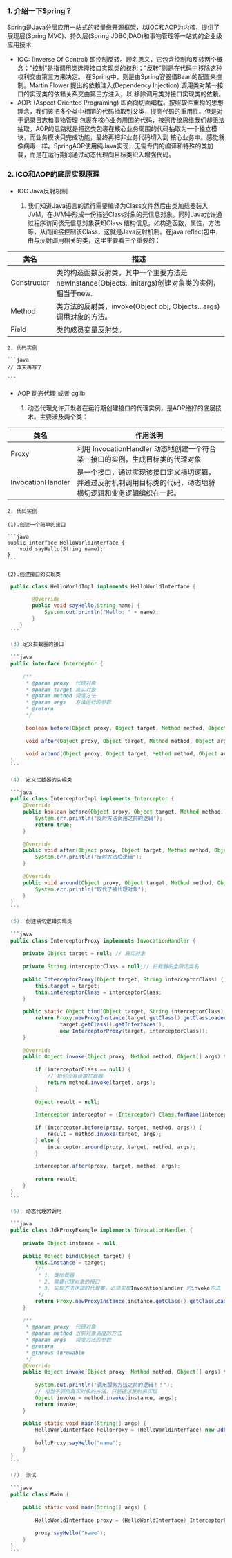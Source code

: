 ### 1. 介绍一下Spring？

Spring是Java分层应用一站式的轻量级开源框架，以IOC和AOP为内核，提供了展现层(Spring MVC)、持久层(Spring JDBC,DAO)和事物管理等一站式的企业级应用技术.

- IOC: (Inverse Of Control) 即控制反转。顾名思义，它包含控制和反转两个概念；"控制"是指调用类选择接口实现类的权利；"反转"则是在代码中移除这种权利交由第三方来决定。
在Spring中，则是由Spring容器借Bean的配置来控制。Martin Flower 提出的依赖注入(Dependency Injection):调用类对某一接口的实现类的依赖关系交由第三方注入，以
移除调用类对接口实现类的依赖。
- AOP: (Aspect Oriented Programing) 即面向切面编程。按照软件重构的思想理念，我们该把多个类中相同的代码抽取到父类，提高代码的重用性。但是对于记录日志和事物管理
包裹在核心业务周围的代码，按照传统思维我们却无法抽取。AOP的思路就是把这类包裹在核心业务周围的代码抽取为一个独立模块，而业务模块只完成功能，最终再把非业务代码切入到
核心业务中。感觉就像病毒一样。SpringAOP使用纯Java实现，无需专门的编译和特殊的类加载，而是在运行期间通过动态代理向目标类织入增强代码。

### 2. ICO和AOP的底层实现原理

- IOC Java反射机制
    
    1. 我们知道Java语言的运行需要编译为Class文件然后由类加载器装入JVM，在JVM中形成一份描述Class对象的元信息对象。同时Java允许通过程序访问该元信息对象获知Class
    结构信息，如构造函数，属性，方法等，从而间接控制该Class，这就是Java反射机制。在java.reflect包中，由与反射调用相关的类，这里主要看三个重要的：
    
类名 | 描述 |
--|--|
Constructor | 类的构造函数反射类，其中一个主要方法是 newInstance(Objects...initargs)创建对象类的实例，相当于new.
Method | 类方法的反射类，invoke(Object obj, Objects...args)调用对象的方法。
Field | 类的成员变量反射类。
    
    2. 代码实例
    
    ```java
    // 改天再写了
    
    ```
         
- AOP 动态代理 或者 cglib

    1. 动态代理允许开发者在运行期创建接口的代理实例，是AOP绝好的底层技术。主要涉及两个类：
    
类名 | 作用说明 |
-- | -- |
Proxy | 利用 InvocationHandler 动态地创建一个符合某一接口的实例，生成目标类的代理对象
InvocationHandler | 是一个接口，通过实现该接口定义横切逻辑，并通过反射机制调用目标类的代码，动态地将横切逻辑和业务逻辑编织在一起。

    2. 代码实例
    
    (1).创建一个简单的接口
    
    ```java
    public interface HelloWorldInterface {
        void sayHello(String name);
    }
    ```
    
    (2).创建接口的实现类
   
   ```java
    public class HelloWorldImpl implements HelloWorldInterface {
       
           @Override
           public void sayHello(String name) {
               System.out.println("Hello: " + name);
           }
       }
    ```
    
    (3).定义拦截器的接口
    
    ```java
    public interface Interceptor {
    
        /**
         * @param proxy  代理对象
         * @param target 真实对象
         * @param method 调度方法
         * @param args   方法运行的参数
         * @return
         */
    
         boolean before(Object proxy, Object target, Method method, Object args[]);
    
         void after(Object proxy, Object target, Method method, Object args[]);
    
         void around(Object proxy, Object target, Method method, Object args[]);
    }
    ```
    
    (4). 定义拦截器的实现类
    
    ```java
    public class InterceptorImpl implements Interceptor {
        @Override
        public boolean before(Object proxy, Object target, Method method, Object[] args) {
            System.err.println("反射方法调用之前的逻辑");
            return true;
        }
    
        @Override
        public void after(Object proxy, Object target, Method method, Object[] args) {
            System.err.println("反射方法后逻辑");
        }
    
        @Override
        public void around(Object proxy, Object target, Method method, Object[] args) {
            System.err.println("取代了被代理对象");
        }
    }
    ```
    
    (5). 创建横切逻辑实现类
    
    ```java
    public class InterceptorProxy implements InvocationHandler {
    
        private Object target = null; // 真实对象
    
        private String interceptorClass = null;// 拦截器的全限定类名
    
        public InterceptorProxy(Object target, String interceptorClass) {
            this.target = target;
            this.interceptorClass = interceptorClass;
        }
    
        public static Object bind(Object target, String interceptorClass) {
            return Proxy.newProxyInstance(target.getClass().getClassLoader(),
                    target.getClass().getInterfaces(),
                    new InterceptorProxy(target, interceptorClass));
        }
    
        @Override
        public Object invoke(Object proxy, Method method, Object[] args) throws Throwable {
    
            if (interceptorClass == null) {
                // 如何没有设置拦截器
                return method.invoke(target, args);
            }
    
            Object result = null;
    
            Interceptor interceptor = (Interceptor) Class.forName(interceptorClass).newInstance();
    
            if (interceptor.before(proxy, target, method, args)) {
                result = method.invoke(target, args);
            } else {
                interceptor.around(proxy, target, method, args);
            }
    
            interceptor.after(proxy, target, method, args);
    
            return result;
        }
    }
    ```
   
    (6). 动态代理的调用
    
    ```java
    public class JdkProxyExample implements InvocationHandler {
    
        private Object instance = null;
    
        public Object bind(Object target) {
            this.instance = target;
            /**
             * 1. 类加载器
             * 2. 需要代理对象的接口
             * 3. 实现方法逻辑的代理类，必须实现InvocationHandler 的invoke方法
             */
            return Proxy.newProxyInstance(instance.getClass().getClassLoader(), instance.getClass().getInterfaces(), this);
        }
    
        /**
         * @param proxy  代理对象
         * @param method 当前对象调度的方法
         * @param args   调度方法的参数
         * @return
         * @throws Throwable
         */
        @Override
        public Object invoke(Object proxy, Method method, Object[] args) throws Throwable {
    
            System.out.println("调用服务方法之前的逻辑！！");
            // 相当于调用真实对象的方法，只是通过反射来实现
            Object invoke = method.invoke(instance, args);
            return invoke;
        }
    
        public static void main(String[] args) {
            HelloWorldInterface helloProxy = (HelloWorldInterface) new JdkProxyExample().bind(new HelloWorldImpl());
    
            helloProxy.sayHello("name");
        }
    }
    ```
    
    (7). 测试
    
    ```java
    public class Main {
    
        public static void main(String[] args) {
    
            HelloWorldInterface proxy = (HelloWorldInterface) InterceptorProxy.bind(new HelloWorldImpl(), "com.javaee.dynmicProxy.InterceptorImpl");
    
            proxy.sayHello("name");
        }
    }
    ```
    
